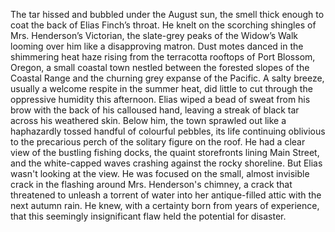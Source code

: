 The tar hissed and bubbled under the August sun, the smell thick enough to coat the back of Elias Finch’s throat.  He knelt on the scorching shingles of Mrs. Henderson’s Victorian, the slate-grey peaks of the Widow’s Walk looming over him like a disapproving matron.  Dust motes danced in the shimmering heat haze rising from the terracotta rooftops of Port Blossom, Oregon, a small coastal town nestled between the forested slopes of the Coastal Range and the churning grey expanse of the Pacific.  A salty breeze, usually a welcome respite in the summer heat, did little to cut through the oppressive humidity this afternoon. Elias wiped a bead of sweat from his brow with the back of his calloused hand, leaving a streak of black tar across his weathered skin. Below him, the town sprawled out like a haphazardly tossed handful of colourful pebbles, its life continuing oblivious to the precarious perch of the solitary figure on the roof. He had a clear view of the bustling fishing docks, the quaint storefronts lining Main Street, and the white-capped waves crashing against the rocky shoreline. But Elias wasn't looking at the view. He was focused on the small, almost invisible crack in the flashing around Mrs. Henderson's chimney, a crack that threatened to unleash a torrent of water into her antique-filled attic with the next autumn rain.  He knew, with a certainty born from years of experience, that this seemingly insignificant flaw held the potential for disaster.
